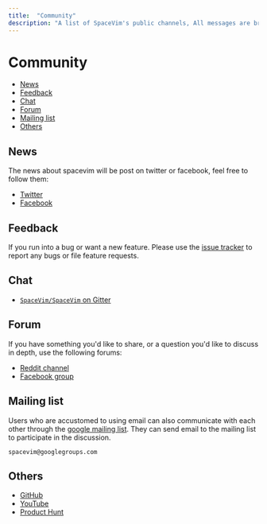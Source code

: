 ```yaml
---
title:  "Community"
description: "A list of SpaceVim's public channels, All messages are bridged between IRC, gitter, telegram, matrix and slack"
---
```


# Community


<!-- vim-markdown-toc GFM -->

- [News](#news)
- [Feedback](#feedback)
- [Chat](#chat)
- [Forum](#forum)
- [Mailing list](#mailing-list)
- [Others](#others)

<!-- vim-markdown-toc -->

## News

The news about spacevim will be post on twitter or facebook, feel free to follow them:

- <i class="fab fa-twitter"></i> [Twitter](https://twitter.com/SpaceVim)
- <i class="fab fa-facebook"></i> [Facebook](https://www.facebook.com/SpaceVim)

## Feedback

If you run into a bug or want a new feature.
Please use the [issue tracker](https://github.com/SpaceVim/SpaceVim/issues)
to report any bugs or file feature requests.

## Chat

- <i class="fab fa-gitter"></i> [`SpaceVim/SpaceVim` on Gitter](https://gitter.im/SpaceVim/SpaceVim)

## Forum

If you have something you'd like to share, or a question you'd like to discuss in depth, use the following forums:

- [Reddit channel](https://reddit.com/r/spacevim)
- [Facebook group](https://www.facebook.com/groups/spacevim)

## Mailing list

Users who are accustomed to using email can also communicate with each other through the [google mailing list](https://groups.google.com/forum/#!forum/spacevim).
They can send email to the mailing list to participate in the discussion.

```
spacevim@googlegroups.com
```

## Others

- <i class="fab fa-github"></i> [GitHub](https://github.com/SpaceVim/SpaceVim)
- <i class="fab fa-youtube"></i> [YouTube](https://www.youtube.com/channel/UC-3q4dVFS7gBpxhrON1WxIA)
- <i class="fab fa-product-hunt"></i> [Product Hunt](https://www.producthunt.com/posts/spacevim)
